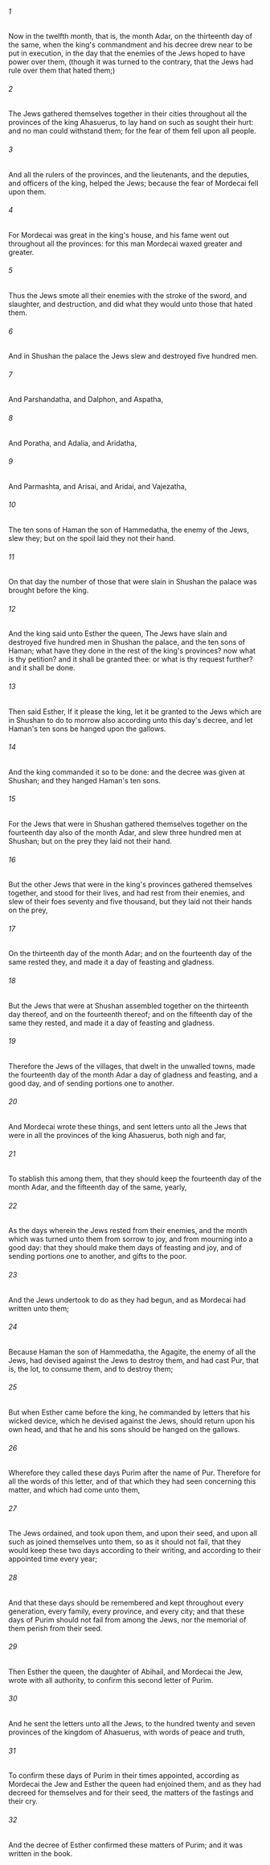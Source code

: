 ###### 1
Now in the twelfth month, that is, the month Adar, on the thirteenth day of the same, when the king's commandment and his decree drew near to be put in execution, in the day that the enemies of the Jews hoped to have power over them, (though it was turned to the contrary, that the Jews had rule over them that hated them;)

###### 2
The Jews gathered themselves together in their cities throughout all the provinces of the king Ahasuerus, to lay hand on such as sought their hurt: and no man could withstand them; for the fear of them fell upon all people.

###### 3
And all the rulers of the provinces, and the lieutenants, and the deputies, and officers of the king, helped the Jews; because the fear of Mordecai fell upon them.

###### 4
For Mordecai was great in the king's house, and his fame went out throughout all the provinces: for this man Mordecai waxed greater and greater.

###### 5
Thus the Jews smote all their enemies with the stroke of the sword, and slaughter, and destruction, and did what they would unto those that hated them.

###### 6
And in Shushan the palace the Jews slew and destroyed five hundred men.

###### 7
And Parshandatha, and Dalphon, and Aspatha,

###### 8
And Poratha, and Adalia, and Aridatha,

###### 9
And Parmashta, and Arisai, and Aridai, and Vajezatha,

###### 10
The ten sons of Haman the son of Hammedatha, the enemy of the Jews, slew they; but on the spoil laid they not their hand.

###### 11
On that day the number of those that were slain in Shushan the palace was brought before the king.

###### 12
And the king said unto Esther the queen, The Jews have slain and destroyed five hundred men in Shushan the palace, and the ten sons of Haman; what have they done in the rest of the king's provinces? now what is thy petition? and it shall be granted thee: or what is thy request further? and it shall be done.

###### 13
Then said Esther, If it please the king, let it be granted to the Jews which are in Shushan to do to morrow also according unto this day's decree, and let Haman's ten sons be hanged upon the gallows.

###### 14
And the king commanded it so to be done: and the decree was given at Shushan; and they hanged Haman's ten sons.

###### 15
For the Jews that were in Shushan gathered themselves together on the fourteenth day also of the month Adar, and slew three hundred men at Shushan; but on the prey they laid not their hand.

###### 16
But the other Jews that were in the king's provinces gathered themselves together, and stood for their lives, and had rest from their enemies, and slew of their foes seventy and five thousand, but they laid not their hands on the prey,

###### 17
On the thirteenth day of the month Adar; and on the fourteenth day of the same rested they, and made it a day of feasting and gladness.

###### 18
But the Jews that were at Shushan assembled together on the thirteenth day thereof, and on the fourteenth thereof; and on the fifteenth day of the same they rested, and made it a day of feasting and gladness.

###### 19
Therefore the Jews of the villages, that dwelt in the unwalled towns, made the fourteenth day of the month Adar a day of gladness and feasting, and a good day, and of sending portions one to another.

###### 20
And Mordecai wrote these things, and sent letters unto all the Jews that were in all the provinces of the king Ahasuerus, both nigh and far,

###### 21
To stablish this among them, that they should keep the fourteenth day of the month Adar, and the fifteenth day of the same, yearly,

###### 22
As the days wherein the Jews rested from their enemies, and the month which was turned unto them from sorrow to joy, and from mourning into a good day: that they should make them days of feasting and joy, and of sending portions one to another, and gifts to the poor.

###### 23
And the Jews undertook to do as they had begun, and as Mordecai had written unto them;

###### 24
Because Haman the son of Hammedatha, the Agagite, the enemy of all the Jews, had devised against the Jews to destroy them, and had cast Pur, that is, the lot, to consume them, and to destroy them;

###### 25
But when Esther came before the king, he commanded by letters that his wicked device, which he devised against the Jews, should return upon his own head, and that he and his sons should be hanged on the gallows.

###### 26
Wherefore they called these days Purim after the name of Pur. Therefore for all the words of this letter, and of that which they had seen concerning this matter, and which had come unto them,

###### 27
The Jews ordained, and took upon them, and upon their seed, and upon all such as joined themselves unto them, so as it should not fail, that they would keep these two days according to their writing, and according to their appointed time every year;

###### 28
And that these days should be remembered and kept throughout every generation, every family, every province, and every city; and that these days of Purim should not fail from among the Jews, nor the memorial of them perish from their seed.

###### 29
Then Esther the queen, the daughter of Abihail, and Mordecai the Jew, wrote with all authority, to confirm this second letter of Purim.

###### 30
And he sent the letters unto all the Jews, to the hundred twenty and seven provinces of the kingdom of Ahasuerus, with words of peace and truth,

###### 31
To confirm these days of Purim in their times appointed, according as Mordecai the Jew and Esther the queen had enjoined them, and as they had decreed for themselves and for their seed, the matters of the fastings and their cry.

###### 32
And the decree of Esther confirmed these matters of Purim; and it was written in the book.

